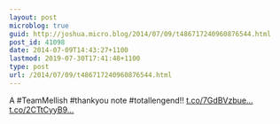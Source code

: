 ```yaml
---
layout: post
microblog: true
guid: http://joshua.micro.blog/2014/07/09/t486717240960876544.html
post_id: 41098
date: 2014-07-09T14:43:27+1100
lastmod: 2019-07-30T17:41:48+1100
type: post
url: /2014/07/09/t486717240960876544.html
---
```

A #TeamMellish #thankyou note #totallengend!! [t.co/7GdBVzbue...](http://t.co/7GdBVzbueU) [t.co/2CTtCyyB9...](http://t.co/2CTtCyyB99)
